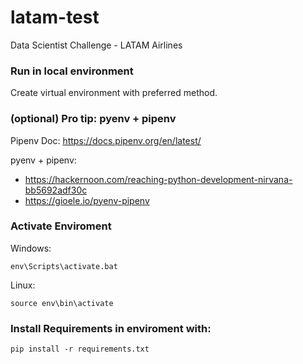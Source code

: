 # latam-test
Data Scientist Challenge - LATAM Airlines

### Run in local environment
Create virtual environment with preferred method.

### (optional) Pro tip: pyenv + pipenv
Pipenv Doc: https://docs.pipenv.org/en/latest/

pyenv + pipenv:

- https://hackernoon.com/reaching-python-development-nirvana-bb5692adf30c
- https://gioele.io/pyenv-pipenv

### Activate Enviroment
Windows: 
```
env\Scripts\activate.bat
```
Linux:
```
source env\bin\activate
```


### Install Requirements in enviroment with:
```
pip install -r requirements.txt
```